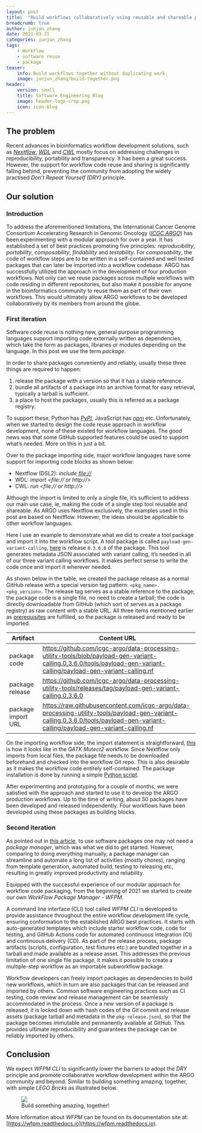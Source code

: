 ```yaml
---
layout: post
title:  "Build workflows collaboratively using reusable and shareable packages"
breadcrumb: true
author: junjun_zhang
date: 2021-03-31
categories: junjun_zhang
tags:
    - Workflow
    - software reuse
    - package
teaser:
    info: Build workflows together without duplicating work.
    image: junjun_zhang/build-together.png
header:
    version: small
    title: Software Engineering Blog
    image: header-logo-crop.png
    icon: icon-blog
---
```


## The problem

Recent advances in bioinformatics workflow development solutions, such as *[Nextflow](https://www.nextflow.io)*,
*[WDL](https://openwdl.org)* and *[CWL](https://www.commonwl.org)* mostly focus on
addressing challenges in reproducibility, portability and transparency. It has been
a great success. However, the support for workflow code reuse and sharing is significantly
falling behind, preventing the community from adopting the widely practised
*Don’t Repeat Yourself (DRY)* principle.


## Our solution

### Introduction
To address the aforementioned limitations, the International Cancer Genome Consortium
Accelerating Research in Genomic Oncology (*[ICGC ARGO](https://www.icgc-argo.org)*) has
been experimenting with a modular approach for over a year. It has established a set of
best practices promoting five principles: *reproducibility*, *portability*, *composability*,
*findability* and *testability*. For *composability*, the code of workflow steps are to
be written in a self-contained and well tested packages that can later be imported
into a workflow codebase. ARGO has successfully utilized the approach in the development
of four production workflows. Not only can we reuse packages across multiple workflows
with code residing in different repositories, but also make it possible for anyone in the
bioinformatics community to reuse them as part of their own workflows. This would
ultimately allow ARGO workflows to be developed collaboratively by its members from
around the globe.

### First iteration

Software code reuse is nothing new, general purpose programming languages support importing
code externally written as dependencies, which take the form as packages, libraries or
modules depending on the language. In this post we use the term *package*.

<a name="prerequisites"></a>
In order to share packages conveniently and reliably, usually these three things are required
to happen:
1. release the package with a version so that it has a stable reference.
2. bundle all artifacts of a package into an archive format for easy retrieval, typically
   a tarball is sufficient.
3. a place to host the packages, usually this is referred as a package registry.

To support these, Python has *[PyPI](https://pypi.org)*, JavaScript has *[npm](https://www.npmjs.com)* etc.
Unfortunately, when we started to design the code reuse approach in workflow development, none
of these existed for workflow languages. The good news was that some GitHub supported features
could be used to support what’s needed. More on this in just a bit.

Over to the package importing side, major workflow languages have some support for importing
code blocks as shown below:

* Nextflow (DSL2): *include <file://>*
* WDL: *import <file:// or http://>*
* CWL: *run <file:// or http://>*

Although the import is limited to only a single file, it’s sufficient to address our main use case,
ie, making the code of a single step tool reusable and shareable. As ARGO uses Nextflow exclusively,
the examples used in this post are based on Nextflow. However, the ideas should be applicable to
other workflow languages.

Here I use an example to demonstrate what we did to create a tool package and import it into the
workflow script. A tool package is called `payload-gen-variant-calling`, [here](https://github.com/icgc-argo/data-processing-utility-tools/releases/tag/payload-gen-variant-calling.0.3.6.0)
is release `0.3.6.0` of the package. This tool generates metadata JSON associated with variant calling,
it’s needed in all of our three variant calling workflows. It makes perfect sense to write the code
once and import it wherever needed.

As shown below in the table, we created the package release as a normal GitHub release with a special version
tag pattern: `<pkg_name>.<pkg_version>`. The release tag serves as a stable reference to the
package; the package code is a single file, no need to create a tarball; the code is directly
downloadable from GitHub (which sort of serves as a package registry) as raw content with a
stable URL. All three items mentioned earlier as [prerequisites](#prerequisites) are fulfilled, so the package is
released and ready to be imported.

|  Artifact  |  Content URL  |
|------------|---------------|
|  package code  |  https://github.com/icgc-argo/data-processing-utility-tools/blob/payload-gen-variant-calling.0.3.6.0/tools/payload-gen-variant-calling/payload-gen-variant-calling.nf  |
|  package release  |  https://github.com/icgc-argo/data-processing-utility-tools/releases/tag/payload-gen-variant-calling.0.3.6.0  |
|  package import URL  |  https://raw.githubusercontent.com/icgc-argo/data-processing-utility-tools/payload-gen-variant-calling.0.3.6.0/tools/payload-gen-variant-calling/payload-gen-variant-calling.nf  |


On the importing workflow side, the import statement is straightforward,
[this](https://github.com/icgc-argo/gatk-mutect2-variant-calling/blob/4.1.8.0-2.0/gatk-mutect2-variant-calling/main.nf#L239) is how it looks like in the *GATK Mutect2* workflow. Since Nextflow only imports from local
files, the package file needs to be downloaded beforehand and checked into the workflow Git repo.
This is also desirable as it makes the workflow code entirely self-contained. The package
installation is done by running a simple
[Python script](https://github.com/icgc-argo/gatk-mutect2-variant-calling/blob/4.1.8.0-2.0/scripts/install-modules.py).

After experimenting and prototyping for a couple of months, we were satisfied with the approach
and started to use it to develop the ARGO production workflows. Up to the time of writing, about
50 packages have been developed and released independently. Four workflows have been developed
using these packages as building blocks.

### Second iteration

As pointed out in [this article](https://developer.mozilla.org/en-US/docs/Learn/Tools_and_testing/Understanding_client-side_tools/Package_management#what_exactly_is_a_package_manager),
to use software packages one may not need a *package manager*, which was what we did to get started.
However, comparing to doing everything manually, a package manager can streamline and automate a long
list of activities (mostly chores), ranging from template generation, automated build, testing to releasing etc,
resulting in greatly improved productivity and reliability.

Equipped with the successful experience of our modular approach for workflow code packaging, from the
beginning of 2021 we started to create our own *WorkFlow Package Manager - WFPM*.

A command line interface (CLI) tool called *WFPM CLI* is developed to provide assistance throughout
the entire workflow development life cycle, ensuring conformation to the established ARGO best
practices. It starts with auto-generated templates which include starter workflow code, code for
testing, and GitHub Actions code for automated continuous integration (CI) and continuous delivery
(CD). As part of the release process, package artifacts (scripts, configuration, test fixtures etc.)
are bundled together in a tarball and made available as a release asset. This addresses the
previous limitation of one single file package, it makes it possible to create a multiple-step
workflow as an importable subworkflow package.

Workflow developers can freely import packages as dependencies to build new workflows, which in
turn are also packages that can be released and imported by others. Common software engineering
practices such as CI testing, code review and release management can be seamlessly accommodated in
the process. Once a new version of a package is released, it is locked down with hash codes of the
Git commit and release assets (package tarball and metadata in the `pkg-release.json`), so that the
package becomes immutable and permanently available at GitHub. This provides ultimate reproducibility
and guarantees the package can be reliably imported by others.


## Conclusion

We expect *WFPM CLI* to significantly lower the barriers to adopt the *DRY* principle and promote
collaborative workflow development within the ARGO community and beyond. Similar to building
something amazing, together, with simple *LEGO Bricks* as illustrated below.

<figure>
    <img src="{{site.urlimg}}junjun_zhang/build-together.png" />
    <figcaption>Build something amazing, together!</figcaption>
</figure>


More information about *WFPM* can be found on its documentation site
at: [https://wfpm.readthedocs.io](https://wfpm.readthedocs.io).
